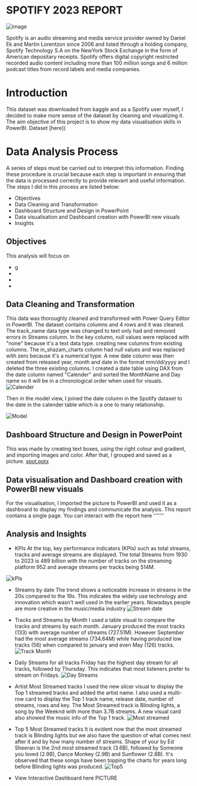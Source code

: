 # SPOTIFY 2023 REPORT
![image](https://github.com/user-attachments/assets/e6cac69a-3b81-4ba8-96bc-9d8854638780)


Spotify is an audio streaming and media service provider owned by Daniel Ek and Martin Lorentzon since 2006 and listed through a holding company, Spotify Technology S.A on the NewYork Stock Exchange in the form of American depositary receipts.
Spotify offers digital copyright restricted recorded audio content including more than 100 million songs and 6 million podcast titles from record labels and media companies.

# Introduction 
This dataset was downloaded from kaggle and as a Spotify user myself,  I decided to make more sense of the dataset by cleaning and visualizing it. The aim objective of this project is to show my data visualisation skills in PowerBI.
Dataset [here](

# Data Analysis Process
A series of steps must be carried out to interpret this information. Finding these procedure is crucial because each step is important in ensuring that the data is processed correctly to provide relevant and useful information. The steps I did in this process are listed below:

- Objectives
- Data Cleaning and Transformation 
- Dashboard Structure and Design in PowerPoint
- Data visualisation and Dashboard creation with PowerBI new visuals 
- Insights

## Objectives
This analysis will focus on
- g
-
-
-

## Data Cleaning and Transformation 
This data was thoroughly cleaned and transformed with Power Query Editor in PowerBI. The dataset contains columns and 4 rows and it was cleaned. The track_name data type was changed to text only had and removed errors in Streams column. In the key column, null values were replaced with "none" because it's a text data type. creating new columns from existing columns. The in_shazam_charts column had null values and was replaced with zero because it's a numerical type. A new date column was then created from released year, month and date in the format mm/dd/yyyy and I deleted the three existing columns.
I created a date table using DAX from the date column named "Calender" and sorted the MonthName and Day name so it will be in a  chronological order when used for visuals.
![Calender](https://github.com/user-attachments/assets/98ee2cf5-862d-4f77-bbe2-b766000a434b)

Then in the model view, I joined the date column in the Spotify dataset to the date in the calender table which is a one to many relationship.

 ![Model](https://github.com/user-attachments/assets/fdb0005c-beeb-41ac-b670-ba51cee02851)

## Dashboard Structure and Design in PowerPoint
This was made by creating text boxes, using the right colour and gradient, and importing images and color. After that, I grouped and saved as a picture. 
[spot.pptx](https://github.com/user-attachments/files/18350449/spot.pptx)

## Data visualisation and Dashboard creation with PowerBI new visuals

For the visualisation, I imported the picture to PowerBI and used it as a dashboard to display my findings and communicate the analysis.
This report contains a single page. You can interact with the report here '''''''


## Analysis and Insights
- KPIs
At the top, key performance indicators (KPIs) such as total streams, tracks and average streams are displayed.
The total Streams from 1930 to 2023 is 489 billion with the number of tracks on the streaming platform 952 and average streams per tracks being 514M.

![kPIs](https://github.com/user-attachments/assets/585bc6e3-3b33-422c-a52f-13b2ad052ff7)


- Streams by date
The trend shows a noticeable increase in streams in the 20s compared to the 19s. This indicates the widely use technology and innovation which wasn't well used in the earlier years. Nowadays people are more creative in the music/media industry
![Stream date](https://github.com/user-attachments/assets/77a82460-bafd-498e-8493-f72ecc7d07ac)


- Tracks and Streams by Month
I used a table visual to compare the tracks and streams by each month. January produced the most tracks (133) with average number of streams (727.51M). However September had the most average streams (734.64M) while having produced low tracks (56) when compared to january and even May (126) tracks.
![Track Month](https://github.com/user-attachments/assets/d906c8e5-ce0a-4bee-a260-7b617ae3a7cf)


- Daily Streams for all tracks
Friday has the highest day stream for all tracks, followed by Thursday. This indicates that most listeners prefer to stream on Fridays.
![Day Streams](https://github.com/user-attachments/assets/d4507e63-e0b6-4e52-bff5-95e944b242b7)


- Artist Most Streamed tracks
I used the new slicer visual to display the Top 1 streamed tracks and added the artist name. I also used a multi-row card to display the Top 1 track name, release date, number of streams, rows and key.
The Most Streamed track is Blinding lights, a song by the Weeknd with more than 3.7B streams. A new visual card also showed the music info of the Top 1 track.
![Most streamed](https://github.com/user-attachments/assets/2de35c09-e3fc-440f-8406-937100842e47)


- Top 5 Most Streamed tracks 
It is evident now that the most streamed track is Blinding lights but we also have the question of what comes next after it and by how many number of streams. Shape of your by Ed Sheeran is the 2nd most streamed track (3.6B), followed by Someone you loved (2.9B), Dance  Monkey (2.9B) and Sunflower (2.8B). It's observed that these songs have been topping the charts for years long before Blinding lights was produced.
 ![Top5](https://github.com/user-attachments/assets/fc406954-24ab-414d-9933-7d408d7b1530)






- View Interactive Dashboard here PICTURE
